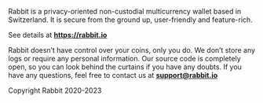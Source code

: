 Rabbit is a privacy-oriented non-custodial multicurrency wallet based in Switzerland. It is secure from the ground up, user-friendly and feature-rich.

See details at **https://rabbit.io**

Rabbit doesn’t have control over your coins, only you do. We don’t store any logs or require any personal information. Our source code is completely open, so you can look behind the curtains if you have any doubts. If you have any questions, feel free to contact us at **support@rabbit.io**

Copyright Rabbit 2020-2023
